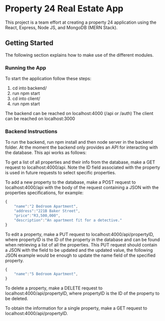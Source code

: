 # Property 24 Real Estate App
This project is a team effort at creating a property 24 application using the React, Express, Node JS, and MongoDB (MERN Stack).

## Getting Started
The following section explains how to make use of the different modules.

### Running the App
To start the application follow these steps:
1. cd into backend/
2. run npm start
3. cd into client/
4. run npm start

The backend can be reached on localhost:4000 (/api or /auth)
The client can be reached on localhost:3000

### Backend Instructions
To run the backend, run npm install and then node server in the backend folder. At the moment the backend only provides an API for interacting with the database. This api works as follows:

To get a list of all properties and their info from the database, make a GET request to localhost:4000/api. Note the ID field associated with the property is used in future requests to select specific properties.

To add a new property to the database, make a POST request to localhost:4000/api with the body of the request containing a JSON with the properties specifications, for example:
```javascript
{
    "name":"2 Bedroom Apartment",
    "address":"221B Baker Street",
    "price":"R3,500,000",
    "description":"An apartment fit for a detective."
}
```

To edit a property, make a PUT request to localhost:4000/api/propertyID, where propertyID is the ID of the property in the database and can be found when retrieving a list of all the properties. This PUT request should contain a JSON with the field to be updated and the updated value, the following JSON example would be enough to update the name field of the specified property.
```javascript
{
    "name":"5 Bedroom Apartment",
}
```

To delete a property, make a DELETE request to localhost:4000/api/propertyID, where propertyID is the ID of the property to be deleted.

To obtain the information for a single property, make a GET request to localhost:4000/api/propertyID. 